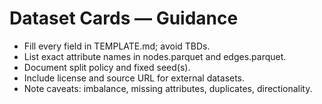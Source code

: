 # Dataset Cards — Guidance

- Fill every field in TEMPLATE.md; avoid TBDs.
- List exact attribute names in nodes.parquet and edges.parquet.
- Document split policy and fixed seed(s).
- Include license and source URL for external datasets.
- Note caveats: imbalance, missing attributes, duplicates, directionality.
